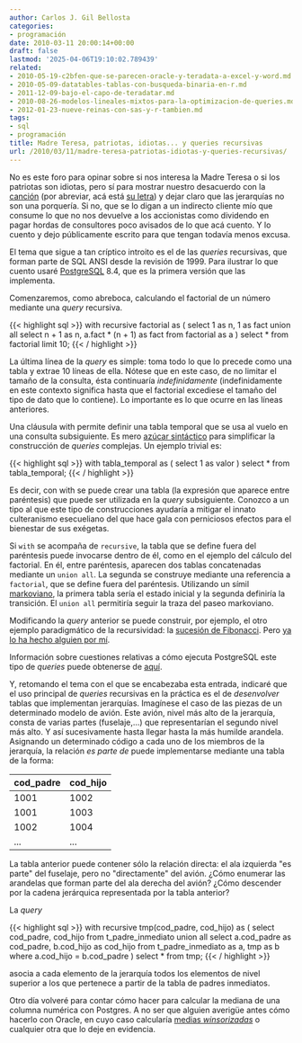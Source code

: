 ```yaml
---
author: Carlos J. Gil Bellosta
categories:
- programación
date: 2010-03-11 20:00:14+00:00
draft: false
lastmod: '2025-04-06T19:10:02.789439'
related:
- 2010-05-19-c2bfen-que-se-parecen-oracle-y-teradata-a-excel-y-word.md
- 2010-05-09-datatables-tablas-con-busqueda-binaria-en-r.md
- 2011-12-09-bajo-el-capo-de-teradatar.md
- 2010-08-26-modelos-lineales-mixtos-para-la-optimizacion-de-queries.md
- 2012-01-23-nueve-reinas-con-sas-y-r-tambien.md
tags:
- sql
- programación
title: Madre Teresa, patriotas, idiotas... y queries recursivas
url: /2010/03/11/madre-teresa-patriotas-idiotas-y-queries-recursivas/
---
```


No es este foro para opinar sobre si nos interesa la Madre Teresa o si los patriotas son idiotas, pero sí para mostrar nuestro desacuerdo con la [canción](http://www.youtube.com/watch?v=f2gtfJQ7YK0) (por abreviar, acá está [su letra](http://www.coveralia.com/letras/cara-al-culo-la-polla-records.php)) y dejar claro que las jerarquías no son una porquería. Si no, que se lo digan a un indirecto cliente mío que consume lo que no nos devuelve a los accionistas como dividendo en pagar hordas de consultores poco avisados de lo que acá cuento. Y lo cuento y dejo públicamente escrito para que tengan todavía menos excusa.

El tema que sigue a tan críptico introito es el de las _queries_ recursivas, que forman parte de SQL ANSI desde la revisión de 1999. Para ilustrar lo que cuento usaré [PostgreSQL](http://www.postgresql.org/) 8.4, que es la primera versión que las implementa.

Comenzaremos, como abreboca, calculando el factorial de un número mediante una _query_ recursiva.

{{< highlight sql >}}
with recursive factorial as (
    select 1 as n, 1 as fact
        union all
    select
        n + 1 as n,
        a.fact * (n + 1) as fact
    from
        factorial as a
)
select * from factorial limit 10;
{{< / highlight >}}


La última línea de la _query_ es simple: toma todo lo que lo precede como una tabla y extrae 10 líneas de ella. Nótese que en este caso, de no limitar el tamaño de la consulta, ésta continuaría _indefinidamente_ (indefinidamente en este contexto significa hasta que el factorial excediese el tamaño del tipo de dato que lo contiene). Lo importante es lo que ocurre en las líneas anteriores.

Una cláusula with permite definir una tabla temporal que se usa al vuelo en una consulta subsiguiente. Es mero [azúcar sintáctico](http://es.wikipedia.org/wiki/Azúcar_sintáctica) para simplificar la construcción de _queries_ complejas. Un ejemplo trivial es:

{{< highlight sql >}}
with tabla_temporal as ( select 1 as valor )
select * from tabla_temporal;
{{< / highlight >}}

Es decir, con with se puede crear una tabla (la expresión que aparece entre paréntesis) que puede ser utilizada en la _query_ subsiguiente. Conozco a un tipo al que este tipo de construcciones ayudaría a mitigar el innato culteranismo esecueliano del que hace gala con perniciosos efectos para el bienestar de sus exégetas.

Si `with` se acompaña de `recursive`, la tabla que se define fuera del paréntesis puede invocarse dentro de él, como en el ejemplo del cálculo del factorial. En él, entre paréntesis, aparecen dos tablas concatenadas mediante un `union all`. La segunda se construye mediante una referencia a `factorial`, que se define fuera del paréntesis. Utilizando un símil [markoviano](http://es.wikipedia.org/wiki/Cadena_de_Markov), la primera tabla sería el estado inicial y la segunda definiría la transición. El `union all` permitiría seguir la traza del paseo markoviano.

Modificando la _query_ anterior se puede construir, por ejemplo, el otro ejemplo paradigmático de la recursividad: la [sucesión de Fibonacci](http://es.wikipedia.org/wiki/Sucesion_de_Fibonacci). Pero [ya lo ha hecho alguien por mí](http://www.storytotell.org/blog/2009/08/12/fibonacci-in-postgresql.html).

Información sobre cuestiones relativas a cómo ejecuta PostgreSQL este tipo de _queries_ puede obtenerse de [aquí](http://archives.postgresql.org/pgsql-hackers/2008-02/msg00642.php).

Y, retomando el tema con el que se encabezaba esta entrada, indicaré que el uso principal de _queries_ recursivas en la práctica es el de _desenvolver_ tablas que implementan jerarquías. Imagínese el caso de las piezas de un determinado modelo de avión. Este avión, nivel más alto de la jerarquía, consta de varias partes (fuselaje,...) que representarían el segundo nivel más alto. Y así sucesivamente hasta llegar hasta la más humilde arandela. Asignando un determinado código a cada uno de los miembros de la jerarquía, la relación _es parte de_ puede implementarse mediante una tabla de la forma:

|  cod_padre  | cod_hijo |
|:------------| :--------|
|1001| 1002|
|1001| 1003|
|1002| 1004|
|...| ...|

La tabla anterior puede contener sólo la relación directa: el ala izquierda "es parte" del fuselaje, pero no "directamente" del avión. ¿Cómo enumerar las arandelas que forman parte del ala derecha del avión? ¿Cómo descender por la cadena jerárquica representada por la tabla anterior?

La _query_

{{< highlight sql >}}
with recursive tmp(cod_padre, cod_hijo) as (
    select
        cod_padre, cod_hijo
    from t_padre_inmediato
        union all
    select
        a.cod_padre as cod_padre,
        b.cod_hijo  as cod_hijo
    from
        t_padre_inmediato as a,
        tmp as b
    where
        a.cod_hijo = b.cod_padre
)
select *
from tmp;
{{< / highlight >}}

asocia a cada elemento de la jerarquía todos los elementos de nivel superior a los que pertenece a partir de la tabla de padres inmediatos.

Otro día volveré para contar cómo hacer para calcular la mediana de una columna numérica con Postgres. A no ser que alguien averigüe antes cómo hacerlo con Oracle, en cuyo caso calcularía [medias _winsorizadas_](http://en.wikipedia.org/wiki/Winsorized_mean) o cualquier otra que lo deje en evidencia.